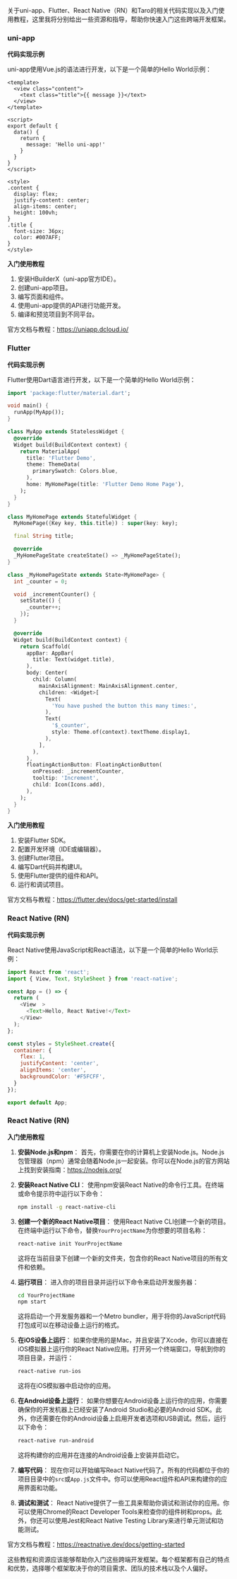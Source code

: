 关于uni-app、Flutter、React Native（RN）和Taro的相关代码实现以及入门使用教程，这里我将分别给出一些资源和指导，帮助你快速入门这些跨端开发框架。

### uni-app

**代码实现示例**

uni-app使用Vue.js的语法进行开发，以下是一个简单的Hello World示例：

```vue
<template>
  <view class="content">
    <text class="title">{{ message }}</text>
  </view>
</template>

<script>
export default {
  data() {
    return {
      message: 'Hello uni-app!'
    }
  }
}
</script>

<style>
.content {
  display: flex;
  justify-content: center;
  align-items: center;
  height: 100vh;
}
.title {
  font-size: 36px;
  color: #007AFF;
}
</style>
```

**入门使用教程**

1. 安装HBuilderX（uni-app官方IDE）。
2. 创建uni-app项目。
3. 编写页面和组件。
4. 使用uni-app提供的API进行功能开发。
5. 编译和预览项目到不同平台。

官方文档与教程：<https://uniapp.dcloud.io/>

### Flutter

**代码实现示例**

Flutter使用Dart语言进行开发，以下是一个简单的Hello World示例：

```dart
import 'package:flutter/material.dart';

void main() {
  runApp(MyApp());
}

class MyApp extends StatelessWidget {
  @override
  Widget build(BuildContext context) {
    return MaterialApp(
      title: 'Flutter Demo',
      theme: ThemeData(
        primarySwatch: Colors.blue,
      ),
      home: MyHomePage(title: 'Flutter Demo Home Page'),
    );
  }
}

class MyHomePage extends StatefulWidget {
  MyHomePage({Key key, this.title}) : super(key: key);

  final String title;

  @override
  _MyHomePageState createState() => _MyHomePageState();
}

class _MyHomePageState extends State<MyHomePage> {
  int _counter = 0;

  void _incrementCounter() {
    setState(() {
      _counter++;
    });
  }

  @override
  Widget build(BuildContext context) {
    return Scaffold(
      appBar: AppBar(
        title: Text(widget.title),
      ),
      body: Center(
        child: Column(
          mainAxisAlignment: MainAxisAlignment.center,
          children: <Widget>[
            Text(
              'You have pushed the button this many times:',
            ),
            Text(
              '$_counter',
              style: Theme.of(context).textTheme.display1,
            ),
          ],
        ),
      ),
      floatingActionButton: FloatingActionButton(
        onPressed: _incrementCounter,
        tooltip: 'Increment',
        child: Icon(Icons.add),
      ),
    );
  }
}
```

**入门使用教程**

1. 安装Flutter SDK。
2. 配置开发环境（IDE或编辑器）。
3. 创建Flutter项目。
4. 编写Dart代码并构建UI。
5. 使用Flutter提供的组件和API。
6. 运行和调试项目。

官方文档与教程：<https://flutter.dev/docs/get-started/install>

### React Native (RN)

**代码实现示例**

React Native使用JavaScript和React语法，以下是一个简单的Hello World示例：

```javascript
import React from 'react';
import { View, Text, StyleSheet } from 'react-native';

const App = () => {
  return (
    <View  >
      <Text>Hello, React Native!</Text>
    </View>
  );
};

const styles = StyleSheet.create({
  container: {
    flex: 1,
    justifyContent: 'center',
    alignItems: 'center',
    backgroundColor: '#F5FCFF',
  }
});

export default App;
```



### React Native (RN)

**入门使用教程**

1. **安装Node.js和npm**：
   首先，你需要在你的计算机上安装Node.js。Node.js包管理器（npm）通常会随着Node.js一起安装。你可以在Node.js的官方网站上找到安装指南：<https://nodejs.org/>

2. **安装React Native CLI**：
   使用npm安装React Native的命令行工具。在终端或命令提示符中运行以下命令：
   ```sh
   npm install -g react-native-cli
   ```

3. **创建一个新的React Native项目**：
   使用React Native CLI创建一个新的项目。在终端中运行以下命令，替换`YourProjectName`为你想要的项目名称：
   ```sh
   react-native init YourProjectName
   ```
   这将在当前目录下创建一个新的文件夹，包含你的React Native项目的所有文件和依赖。

4. **运行项目**：
   进入你的项目目录并运行以下命令来启动开发服务器：
   ```sh
   cd YourProjectName
   npm start
   ```
   这将启动一个开发服务器和一个Metro bundler，用于将你的JavaScript代码打包成可以在移动设备上运行的格式。

5. **在iOS设备上运行**：
   如果你使用的是Mac，并且安装了Xcode，你可以直接在iOS模拟器上运行你的React Native应用。打开另一个终端窗口，导航到你的项目目录，并运行：
   ```sh
   react-native run-ios
   ```
   这将在iOS模拟器中启动你的应用。

6. **在Android设备上运行**：
   如果你想要在Android设备上运行你的应用，你需要确保你的开发机器上已经安装了Android Studio和必要的Android SDK。此外，你还需要在你的Android设备上启用开发者选项和USB调试。然后，运行以下命令：
   ```sh
   react-native run-android
   ```
   这将构建你的应用并在连接的Android设备上安装并启动它。

7. **编写代码**：
   现在你可以开始编写React Native代码了。所有的代码都位于你的项目目录中的`src`或`App.js`文件中。你可以使用React组件和API来构建你的应用界面和功能。

8. **调试和测试**：
   React Native提供了一些工具来帮助你调试和测试你的应用。你可以使用Chrome的React Developer Tools来检查你的组件树和props。此外，你还可以使用Jest和React Native Testing Library来进行单元测试和功能测试。

官方文档与教程：<https://reactnative.dev/docs/getting-started>

这些教程和资源应该能够帮助你入门这些跨端开发框架。每个框架都有自己的特点和优势，选择哪个框架取决于你的项目需求、团队的技术栈以及个人偏好。